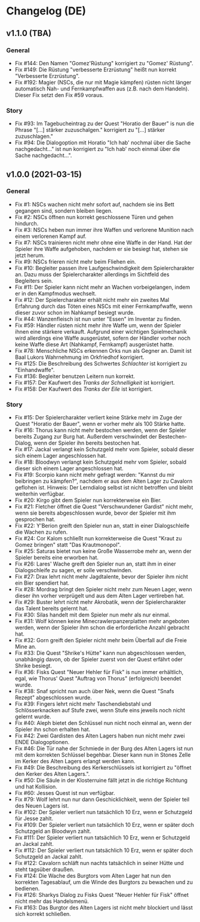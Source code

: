 # Changelog (DE)

## v1.1.0 (TBA)
### General
* Fix #144: Den Namen "Gomez'Rüstung" korrigiert zu "Gomez' Rüstung".
* Fix #149: Die Rüstung "verbesserte Erzrüstung" heißt nun korrekt "Verbesserte Erzrüstung".
* Fix #192: Magier (NSCs, die nur mit Magie kämpfen) rüsten nicht länger automatisch Nah- und Fernkampfwaffen aus (z.B. nach dem Handeln). Dieser Fix setzt den Fix #59 voraus.

### Story
* Fix #93: Im Tagebucheintrag zu der Quest "Horatio der Bauer" is nun die Phrase "[...] stärker zuzuschalgen." korrigiert zu "[...] stärker zuzuschlagen."
* Fix #94: Die Dialogoption mit Horatio "Ich hab' nochmal über die Sache nachgedacht..." ist nun korrigiert zu "Ich hab' noch einmal über die Sache nachgedacht...".

## v1.0.0 (2021-03-15)
### General
* Fix #1: NSCs wachen nicht mehr sofort auf, nachdem sie ins Bett gegangen sind, sondern bleiben liegen.
* Fix #2: NSCs öffnen nun korrekt geschlossene Türen und gehen hindurch.
* Fix #3: NSCs heben nun immer ihre Waffen und verlorene Munition nach einem verlorenen Kampf auf.
* Fix #7: NSCs trainieren nicht mehr ohne eine Waffe in der Hand. Hat der Spieler ihre Waffe aufgehoben, nachdem er sie besiegt hat, stehen sie jetzt herum.
* Fix #9: NSCs frieren nicht mehr beim Fliehen ein.
* Fix #10: Begleiter passen ihre Laufgeschwindigkeit dem Spielercharakter an. Dazu muss der Spielercharakter allerdings im Sichtfeld des Begleiters sein.
* Fix #11: Der Spieler kann nicht mehr an Wachen vorbeigelangen, indem er in den Kampfmodus wechselt.
* Fix #12: Der Spielercharakter erhält nicht mehr ein zweites Mal Erfahrung durch das Töten eines NSCs mit einer Fernkampfwaffe, wenn dieser zuvor schon im Nahkampf besiegt wurde.
* Fix #44: Wanzenfleisch ist nun unter "Essen" im Inventar zu finden.
* Fix #59: Händler rüsten nicht mehr ihre Waffe um, wenn der Spieler ihnen eine stärkere verkauft. Aufgrund einer wichtigen Spielmechanik wird allerdings eine Waffe ausgerüstet, sofern der Händler vorher noch keine Waffe diese Art (Nahkampf, Fernkampf) ausgerüstet hatte.
* Fix #78: Menschliche NSCs erkennen Orks nun als Gegner an. Damit ist Baal Lukors Wahrnehmung im Orkfriedhof korrigiert.
* Fix #125: Die Beschreibung des Schwertes *Schlachter* ist korrigiert zu "Einhandwaffe".
* Fix #136: Begleiter benutzen Leitern nun korrekt.
* Fix #157: Der Kaufwert des *Tranks der Schnelligkeit* ist korrigiert.
* Fix #158: Der Kaufwert des *Tranks der Eile* ist korrigiert.

### Story
* Fix #15: Der Spielercharakter verliert keine Stärke mehr im Zuge der Quest "Horatio der Bauer", wenn er vorher mehr als 100 Stärke hatte.
* Fix #16: Thorus kann nicht mehr bestochen werden, wenn der Spieler bereits Zugang zur Burg hat. Außerdem verschwindet der Bestechen-Dialog, wenn der Spieler ihn bereits bestochen hat.
* Fix #17: Jackal verlangt kein Schutzgeld mehr vom Spieler, sobald dieser sich einem Lager angeschlossen hat.
* Fix #18: Bloodwyn verlangt kein Schutzgeld mehr vom Spieler, sobald dieser sich einem Lager angeschlossen hat.
* Fix #19: Scorpio kann nicht mehr gefragt werden: "Kannst du mir beibringen zu kämpfen?", nachdem er aus dem Alten Lager zu Cavalorn geflohen ist. Hinweis: Der Lerndialog selbst ist nicht betroffen und bleibt weiterhin verfügbar.
* Fix #20: Kirgo gibt dem Spieler nun korrekterweise ein Bier.
* Fix #21: Fletcher öffnet die Quest "Verschwundener Gardist" nicht mehr, wenn sie bereits abgeschlossen wurde, bevor der Spieler mit ihm gesprochen hat.
* Fix #22: Y'Berion greift den Spieler nun an, statt in einer Dialogschleife die Wachen zu rufen.
* Fix #24: Cor Kalom schließt nun korrekterweise die Quest "Kraut zu Gomez bringen" statt "Das Krautmonopol".
* Fix #25: Saturas bietet nun keine Große Wasserrobe mehr an, wenn der Spieler bereits eine erworben hat.
* Fix #26: Lares' Wache greift den Spieler nun an, statt ihm in einer Dialogschleife zu sagen, er solle verschwinden.
* Fix #27: Drax lehrt nicht mehr Jagdtalente, bevor der Spieler ihm nicht ein Bier spendiert hat.
* Fix #28: Mordrag bringt den Spieler nicht mehr zum Neuen Lager, wenn dieser ihn vorher verprügelt und aus dem Alten Lager vertireben hat.
* Fix #29: Buster lehrt nicht mehr Akrobatik, wenn der Spielercharakter das Talent bereits gelernt hat.
* Fix #30: Silas handelt mit dem Spieler nun mehr als nur einmal.
* Fix #31: Wolf können keine Minecrawlerpanzerplatten mehr angeboten werden, wenn der Spieler ihm schon die erforderliche Anzahl gebracht hat.
* Fix #32: Gorn greift den Spieler nicht mehr beim Überfall auf die Freie Mine an.
* Fix #33: Die Quest "Shrike's Hütte" kann nun abgeschlossen werden, unabhängig davon, ob der Spieler zuerst von der Quest erfährt oder Shrike besiegt.
* Fix #36: Fisks Quest "Neuer Hehler für Fisk" is nun immer erhältlich, egal, wie Thorus' Quest "Auftrag von Thorus" (erfolgreich) beendet wurde.  
* Fix #38: Snaf spricht nun auch über Nek, wenn die Quest "Snafs Rezept" abgeschlossen wurde. 
* Fix #39: Fingers lehrt nicht mehr Taschendiebstahl und Schlösserknacken auf Stufe zwei, wenn Stufe eins jeweils noch nicht gelernt wurde.
* Fix #40: Aleph bietet den Schlüssel nun nicht noch einmal an, wenn der Spieler ihn schon erhalten hat.
* Fix #42: Zwei Gardisten des Alten Lagers haben nun nicht mehr zwei ENDE Dialogoptionen.
* Fix #46: Die Tür nahe der Schmiede in der Burg des Alten Lagers ist nun mit dem korrekten Schlüssel begehbar. Dieser kann nun in Stones Zelle im Kerker des Alten Lagers erlangt werden kann.
* Fix #49: Die Beschreibung des Kerkerschlüssels ist korrigiert zu "öffnet den Kerker des Alten Lagers.".
* Fix #50: Die Säule in der Klosterruine fällt jetzt in die richtige Richtung und hat Kollision.
* Fix #60: Jesses Quest ist nun verfügbar.
* Fix #79: Wolf lehrt nun nur dann Geschicklichkeit, wenn der Spieler teil des Neuen Lagers ist.
* Fix #102: Der Spieler verliert nun tatsächlich 10 Erz, wenn er Schutzgeld für Jesse zahlt.
* Fix #109: Der Spieler verliert nun tatsächlich 10 Erz, wenn er später doch Schutzgeld an Bloodwyn zahlt.
* Fix #111: Der Spieler verliert nun tatsächlich 10 Erz, wenn er Schutzgeld an Jackal zahlt.
* Fix #112: Der Spieler verliert nun tatsächlich 10 Erz, wenn er später doch Schutzgeld an Jackal zahlt.
* Fix #122: Cavalorn schläft nun nachts tatsächlich in seiner Hütte und steht tagsüber draußen.
* Fix #124: Die Wache des Burgtors vom Alten Lager hat nun den korrekten Tagesablauf, um die Winde des Burgtors zu bewachen und zu bedienen.
* Fix #126: Sharkys Dialog zu Fisks Quest "Neuer Hehler für Fisk" öffnet nicht mehr das Handelsmenü.
* Fix #163: Das Burgtor des Alten Lagers ist nicht mehr blockiert und lässt sich korrekt schließen.

